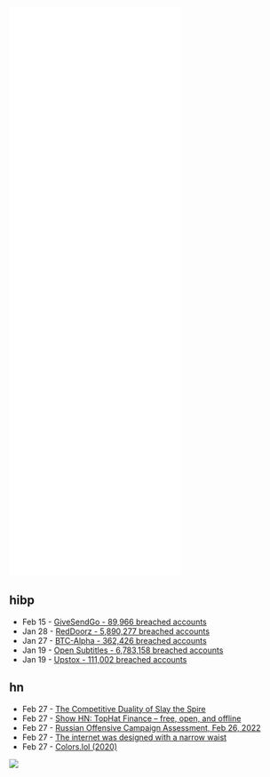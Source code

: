 ![Metrics](https://raw.githubusercontent.com/phixion/phixion/master/metrics.svg)

## hibp

<!--
for https://github.com/phixion/phixion/blob/main/.github/workflows/feeds.yml
-->
<!--START_SECTION:haveibeenpwnd-->
- Feb 15 - [GiveSendGo - 89,966 breached accounts](https://haveibeenpwned.com/PwnedWebsites#GiveSendGo)
- Jan 28 - [RedDoorz - 5,890,277 breached accounts](https://haveibeenpwned.com/PwnedWebsites#RedDoorz)
- Jan 27 - [BTC-Alpha - 362,426 breached accounts](https://haveibeenpwned.com/PwnedWebsites#BTCAlpha)
- Jan 19 - [Open Subtitles - 6,783,158 breached accounts](https://haveibeenpwned.com/PwnedWebsites#OpenSubtitles)
- Jan 19 - [Upstox - 111,002 breached accounts](https://haveibeenpwned.com/PwnedWebsites#Upstox)
<!--END_SECTION:haveibeenpwnd-->

## hn

<!--
for https://github.com/phixion/phixion/blob/main/.github/workflows/feeds.yml
-->
<!--START_SECTION:hn-->
- Feb 27 - [The Competitive Duality of Slay the Spire](https://www.twitlonger.com/show/n_1srvds6)
- Feb 27 - [Show HN: TopHat Finance – free, open, and offline](https://athenodoros.github.io/TopHat/)
- Feb 27 - [Russian Offensive Campaign Assessment, Feb 26, 2022](http://www.iswresearch.org/2022/02/russia-ukraine-warning-update-russian_26.html)
- Feb 27 - [The internet was designed with a narrow waist](https://www.oilshell.org/blog/2022/02/diagrams.html)
- Feb 27 - [Colors.lol (2020)](https://colors.lol/)
<!--END_SECTION:hn-->

<!--
for https://yhype.me
-->
![](https://hit.yhype.me/github/profile?user_id=13013670)

